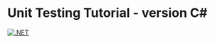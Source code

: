 Unit Testing Tutorial - version C#
==================================

[![.NET](https://github.com/nicopaez/unit_testing_csharp/actions/workflows/dotnet.yml/badge.svg)](https://github.com/nicopaez/unit_testing_csharp/actions/workflows/dotnet.yml)
